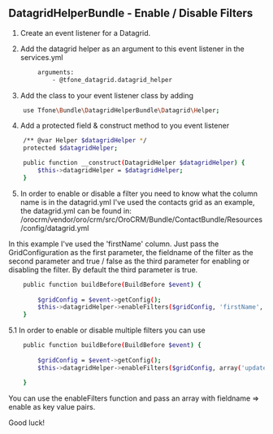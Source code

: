 ## DatagridHelperBundle - Enable / Disable Filters

1. Create an event listener for a Datagrid. 

2. Add the datagrid helper as an argument to this event listener in the services.yml

```bash
        arguments: 
            - @tfone_datagrid.datagrid_helper
```

3. Add the class to your event listener class by adding

```bash
    use Tfone\Bundle\DatagridHelperBundle\Datagrid\Helper;
```

4. Add a protected field & construct method to you event listener

```bash
    /** @var Helper $datagridHelper */
    protected $datagridHelper;

    public function __construct(DatagridHelper $datagridHelper) {
        $this->datagridHelper = $datagridHelper;
    }
```

5. In order to enable or disable a filter you need to know what the column name is in the datagrid.yml
I've used the contacts grid as an example, the datagrid.yml can be found in:
/orocrm/vendor/oro/crm/src/OroCRM/Bundle/ContactBundle/Resources/config/datagrid.yml

In this example I've used the 'firstName' column. Just pass the GridConfiguration as the first parameter, the 
fieldname of the filter as the second parameter and true / false as the third parameter for enabling or disabling
the filter. By default the third parameter is true.

```bash
    public function buildBefore(BuildBefore $event) {
    
        $gridConfig = $event->getConfig();
        $this->datagridHelper->enableFilters($gridConfig, 'firstName', false);
    }
```

5.1 In order to enable or disable multiple filters you can use

```bash
    public function buildBefore(BuildBefore $event) {
    
        $gridConfig = $event->getConfig();
        $this->datagridHelper->enableFilters($gridConfig, array('updatedAt' => true, 'firstName' => false));

    }
```

You can use the enableFilters function and pass an array with fieldname => enable as key value pairs.

Good luck!